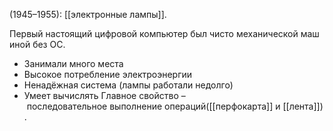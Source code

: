 (1945–1955): [[электронные лампы]].

Первый настоящий цифровой компьютер был чисто механической машиной без ОС.
- Занимали много места
- Высокое потребление электроэнергии
- Ненадёжная система (лампы работали недолго)
- Умеет вычислять
Главное свойство – последовательное выполнение операций([[перфокарта]] и [[лента]]).